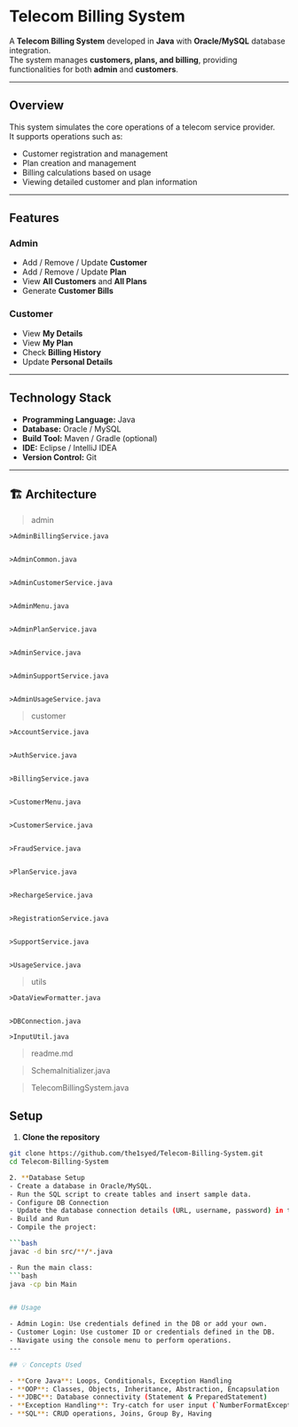 # Telecom Billing System

A **Telecom Billing System** developed in **Java** with **Oracle/MySQL** database integration.  
The system manages **customers, plans, and billing**, providing functionalities for both **admin** and **customers**.

---

## Overview
This system simulates the core operations of a telecom service provider.  
It supports operations such as:
- Customer registration and management
- Plan creation and management
- Billing calculations based on usage
- Viewing detailed customer and plan information

---

## Features

### Admin
- Add / Remove / Update **Customer**
- Add / Remove / Update **Plan**
- View **All Customers** and **All Plans**
- Generate **Customer Bills**

### Customer
- View **My Details**
- View **My Plan**
- Check **Billing History**
- Update **Personal Details**

---

## Technology Stack
- **Programming Language:** Java
- **Database:** Oracle / MySQL
- **Build Tool:** Maven / Gradle (optional)
- **IDE:** Eclipse / IntelliJ IDEA
- **Version Control:** Git

---
## 🏗️ Architecture  

>admin

    >AdminBillingService.java

    
    >AdminCommon.java
    
    
    >AdminCustomerService.java
    
    
    >AdminMenu.java
    
    
    >AdminPlanService.java
    
    
    >AdminService.java
    
    
    >AdminSupportService.java
    
    
    >AdminUsageService.java

    
>customer

    >AccountService.java
    
    
    >AuthService.java
    
    
    >BillingService.java
    
    
    >CustomerMenu.java
    
    
    >CustomerService.java
    
    
    >FraudService.java
    
    
    >PlanService.java
    
    
    >RechargeService.java
    
    
    >RegistrationService.java
    
    
    >SupportService.java

    
    >UsageService.java


>utils


    >DataViewFormatter.java
    
    
    >DBConnection.java
   
    >InputUtil.java

    
>readme.md


>SchemaInitializer.java



>TelecomBillingSystem.java

## Setup

1. **Clone the repository**
```bash
git clone https://github.com/the1syed/Telecom-Billing-System.git
cd Telecom-Billing-System

2. **Database Setup
- Create a database in Oracle/MySQL.
- Run the SQL script to create tables and insert sample data.
- Configure DB Connection
- Update the database connection details (URL, username, password) in the DB connection class.
- Build and Run
- Compile the project:

```bash
javac -d bin src/**/*.java

- Run the main class:
```bash
java -cp bin Main


## Usage

- Admin Login: Use credentials defined in the DB or add your own.
- Customer Login: Use customer ID or credentials defined in the DB.
- Navigate using the console menu to perform operations.
---

## 💡 Concepts Used  

- **Core Java**: Loops, Conditionals, Exception Handling  
- **OOP**: Classes, Objects, Inheritance, Abstraction, Encapsulation  
- **JDBC**: Database connectivity (Statement & PreparedStatement)  
- **Exception Handling**: Try-catch for user input (`NumberFormatException`, `SQLException`)  
- **SQL**: CRUD operations, Joins, Group By, Having  


